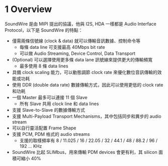 1 Overview
=======

SoundWire 是由 MIPI 提出的協議，他與 I2S, HDA 一樣都是 Audio Interface Protocol，以下是 SoundWire 的特點：
- 僅需兩條信號線 (clock & data) 就可以傳輸音訊數據、控制命令等
  - 每條 data line 可支援最高 40Mbps bit rate
  - 可以做 Audio Streaming, Device Control, Data Transport
- (Optional) 可以選擇使用更多條 data lane 訊號線來提供更大的傳輸頻寬
  - 最多使用 8 條 data lines
- 具備 clock scaling 能力，可以動態調節 clock rate 來優化數位音訊傳輸的效能或功耗
- 使用 DDR (double data rate) 數據傳輸方式，因此可以使用更低的 clock rate 和功耗
- 一個 Master 最多可以連接 11 個 Slave
  - 所有 Slave 共用 clock line 和 data lines
- 支援 Slave-to-Slave 的數據傳輸方式
- 支援 Multi-Payload Transport Mechanisms，其中包括同步和異步的 audio stream
- 可以自行靈活配置 Frame Shape
- 支援 PCM, PDM 格式的 audio streams
  - 支援的取樣頻率有 8 / 11.025 / 16 / 22.05 / 32 / 44.1 / 48 / 88.2 / 96 / 192 ... KHz
- SoundWire 比起 SLIMbus，用來傳輸 PDM devices 會更有利，其 silicon 面積可縮小 40%
